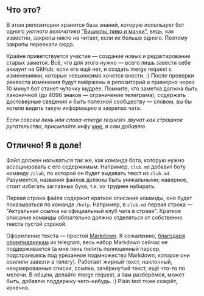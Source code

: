 ## Что это?

В этом репозитории хранится база знаний, которую использует бот одного *уютного велочатика* ["Бициклы, пиво и мачки"](https://t.me/veloserbia),
ведь, как известно, закрепы никто не читает, если их больше одного. Поэтому закрепы переехали сюда.

Крайне приветствуется участие — создание новых и редактирование старых заметок. Всё, что для этого нужно — всего лишь
завести себе аккаунт на GitHub, если его ещё нет, и создать merge request с изменениями, которые невыносимо хочется внести. :)
После проверки реквеста изменения будут вмёржены в репозиторий и примерно через 10 минут бот станет чуточку мудрее. Помните,
что заметка должна быть лаконичной (до 4096 знаков — ограничение телеграма), содержать достоверные сведения и быть полезной сообществу — словом, вы бы хотели видеть
такую информацию в закрепах чата.

*Если совсем лень или слова «merge request» звучат как страшное ругательство, присылайте инфу [мне](https://t.me/zmejserow), я сам добавлю.*

## Отлично! Я в доле!

Файл должен называться так же, как команда бота, которую нужно ассоциировать с его содержимым.
Например, `club.md` добавит боту команду `/club`, по которой он будет выдавать текст из `club.md`.
Разумеется, названия файлов должны быть уникальными; наверное, стоит избегать заглавных букв, т.к. их труднее набирать.

Первая строка файла содержит краткое описание команды, оно будет показываться по команде `/help`.
Например, в `club.md` первая строка — "Актуальная ссылка на официальный клуб чата в страве".
Краткое описание команды обязательно должно отделяться от собственно текста пустой строкой.

Оформление текста — простой [Markdown](https://www.markdownguide.org/cheat-sheet).
К сожалению, [благодаря олимпиадникам](https://core.telegram.org/bots/api#markdownv2-style) из telegram, весь набор
Markdown сейчас не поддерживается (а мне лень пилить полноценный парсер, подстраиваясь под урезанное подмножество
Markdown, которое они осилили завезти в телегу). Работает жирный текст, наклонный, ненумерованные списки, ссылки,
зачёркнутый текст, ещё что-то по мелочи. В общем, делайте merge request, а там разберёмся, может быть, добавлю
поддержку чего-нибудь. :) Plain text тоже сожрёт, конечно.
